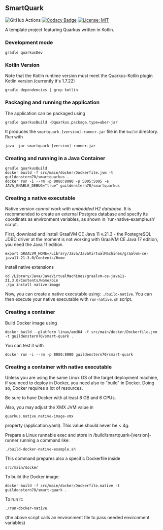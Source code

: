 ## SmartQuark

![GitHub Actions](https://github.com/guildenstern70/SmartQuark/actions/workflows/gradle.yml/badge.svg)
[![Codacy Badge](https://app.codacy.com/project/badge/Grade/8b6c1766de094783827f508e9aedf355)](https://www.codacy.com/gh/guildenstern70/SmartQuark/dashboard?utm_source=github.com&amp;utm_medium=referral&amp;utm_content=guildenstern70/SmartQuark&amp;utm_campaign=Badge_Grade)
[![License: MIT](https://img.shields.io/badge/License-MIT-yellow.svg)](https://opensource.org/licenses/MIT)

A template project featuring Quarkus written in Kotlin.

### Development mode

    gradle quarkusDev

### Kotlin Version

Note that the Kotlin runtime version must meet the Quarkus-Kotlin plugin Kotlin version (currently it's 1.7.22)

    gradle dependencies | grep kotlin

### Packaging and running the application

The application can be packaged using 

    gradle quarkusBuild -Dquarkus.package.type=uber-jar

It produces the `smartquark-[version]-runner.jar` file in the `build` directory. Run with

    java -jar smartquark-[version]-runner.jar

### Creating and running in a Java Container

    gradle quarkusBuild
    docker build -f src/main/docker/Dockerfile.jvm -t guildenstern70/smartquarkus .
    docker run -i --rm -p 8080:8080 -p 5005:5005 -e JAVA_ENABLE_DEBUG="true" guildenstern70/smartquarkus

### Creating a native executable

Native version *cannot work with embedded H2 database*. It is recommended to create an 
external Postgres database and specify its coordinats as environment variables, as shown
in 'run-native-example.sh' script. 

First, download and install GraalVM CE Java 11 v.21.3 - the PostegreSQL JDBC driver at the moment
is not working with GraalVM CE Java 17 edition, you need the Java 11 edition.

    export GRAALVM_HOME=/Library/Java/JavaVirtualMachines/graalvm-ce-java11-21.3.0/Contents/Home

install native extensions

    cd /Library/Java/JavaVirtualMachines/graalvm-ce-java11-21.3.0/Contents/Home/bin
    ./gu install native-image

Now, you can create a native executable using: `./build-native`.
You can then execute your native executable with `run-native.sh` script.

### Creating a container 

Build Docker image using

    docker build --platform linux/amd64 -f src/main/docker/Dockerfile.jvm -t guildenstern70/smart-quark .

You can test it with

    docker run -i --rm -p 8080:8080 guildenstern70/smart-quark

### Creating a container with native executable

Unless you are using the same Linux OS of the target deployment machine, if you need to
deploy in Docker, you need also to "build" in Docker. Doing so, Docker requires a lot of resources.

Be sure to have Docker with at least 8 GB and 6 CPUs.

Also, you may adjust the XMX JVM value in 

    quarkus.native.native-image-xmx

property (application.yaml). This value should never be < 4g.

Prepare a Linux runnable exec and store in /build/smartquark-[version]-runner running a command
like:

    ./build-docker-native-example.sh

This command prepares also a specific Dockerfile inside 

    src/main/docker

To build the Docker image:
 
    docker build -f src/main/docker/Dockerfile.native -t guildenstern70/smart-quark .

To run it:

    ./run-docker-native

(the above script calls an environment file to pass needed environment variables)
